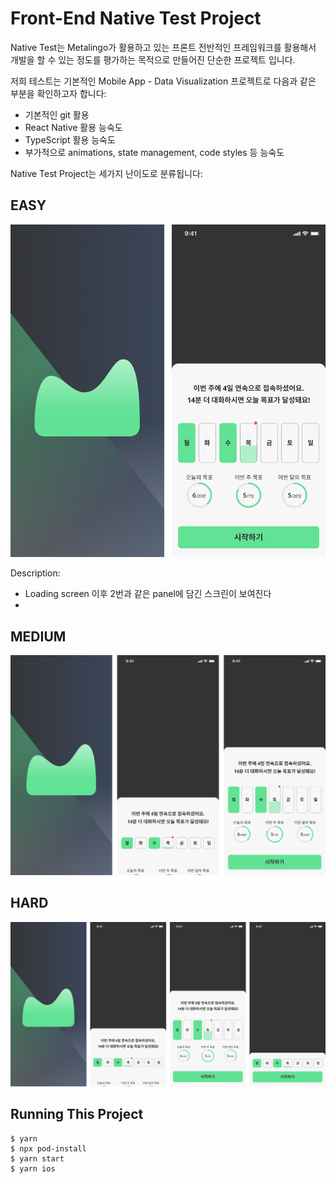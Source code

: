 # Front-End Native Test Project

Native Test는 Metalingo가 활용하고 있는 프론트 전반적인 프레임워크를 활용해서 개발을 할 수 있는 정도를 평가하는 목적으로 만들어진 단순한 프로젝트 입니다. 

저희 테스트는 기본적인 Mobile App - Data Visualization 프로젝트로 다음과 같은 부분을 확인하고자 합니다:
- 기본적인 git 활용
- React Native 활용 능숙도
- TypeScript 활용 능숙도
- 부가적으로 animations, state management, code styles 등 능숙도

Native Test Project는 세가지 난이도로 분류됩니다:

## EASY

![test](https://github.com/Metalingo/native-test/raw/main/assets/native-test-assets/EASY.png)
 
Description:
- Loading screen 이후 2번과 같은 panel에 담긴 스크린이 보여진다
- 

## MEDIUM



![test](https://github.com/Metalingo/native-test/raw/main/assets/native-test-assets/MEDIUM.png)


## HARD


![test](https://github.com/Metalingo/native-test/raw/main/assets/native-test-assets/HARD.png)

## Running This Project

```
$ yarn
$ npx pod-install
$ yarn start
$ yarn ios
```